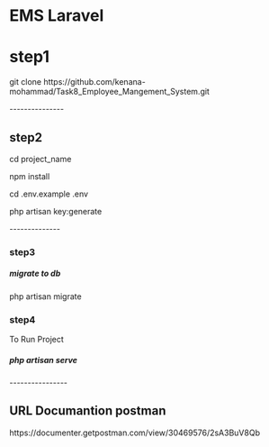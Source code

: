 # EMS Laravel
<h1>step1</h1>
<p>git clone https://github.com/kenana-mohammad/Task8_Employee_Mangement_System.git
</p>
---------------
<h2>step2</h2>
<p>cd project_name</p>
<p> npm install</p>
<p> cd .env.example .env</p>
<p>php artisan key:generate </p>
--------------
<h3>step3</h3>
<h5>migrate to db</h5>
<p>php artisan migrate</p>
<h3>step4</h3>
<p>To Run Project</p>
<h5>php artisan serve</h5>
----------------
<h2>URL Documantion postman</h2> 
<p>https://documenter.getpostman.com/view/30469576/2sA3BuV8Qb</p>
